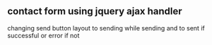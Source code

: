 ## contact form using jquery ajax handler

changing send button layout to sending while sending and to sent if successful or error if not